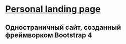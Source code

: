 <h1><a href="">Personal landing page</a></h1>
 
<h2>Одностраничный сайт, созданный фреймворком Bootstrap 4 </h2>




